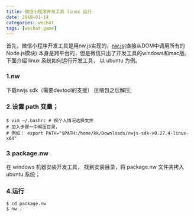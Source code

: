 ```yaml
---
title: 微信小程序开发工具 linux 运行
date: 2018-01-14
categories: wechat
tags: [wechat_game]
---
```


首先，微信小程序开发工具是用nw.js实现的，[nw.js](https://nwjs.io/)(直接从DOM中调用所有的Node.js模块)
本身是跨平台的，但是微信只出了开发工具的windows和mac版。
下面介绍 linux 系统如何运行开发工具， 以 ubuntu 为例。
<!-- more -->

### 1.nw 
下载nwjs sdk（需要devtool的支援） 压缩包之后解压;

### 2.设置 path 变量；
```
$ vim ~/.bashrc # 视个人情况选择文件
# 加入步骤一中解压目录， 
# 例如： export PATH="$PATH:/home/kk/Downloads/nwjs-sdk-v0.27.4-linux-x64"
```

### 3.package.nw 
在 windows 机器安装开发工具， 找到安装目录，将 package.nw 文件夹拷入 ubuntu 系统；
### 4.运行
```
$ cd package.nw
$ nw .
```